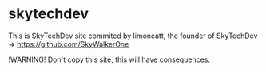 # skytechdev
This is SkyTechDev site commited by limoncatt, the founder of SkyTechDev => https://github.com/SkyWalkerOne

!WARNING!
Don't copy this site, this will have consequences.